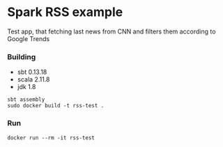 # Spark RSS example
Test app, that fetching last news from CNN and filters them according to Google Trends

### Building
 - sbt 0.13.18
 - scala 2.11.8
 - jdk 1.8
 
```
sbt assembly
sudo docker build -t rss-test .
```

### Run
```
docker run --rm -it rss-test
```
